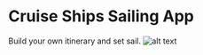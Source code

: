 # Cruise Ships Sailing App
Build your own itinerary and set sail.
![alt text](./images/screenshot0 "Desktop screenshot")
